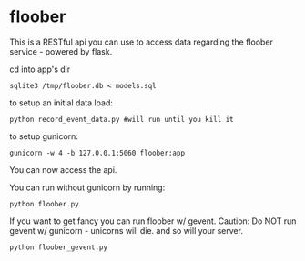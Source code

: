 floober
=======

This is a RESTful api you can use to access data regarding the floober service - powered by flask. 

cd into app's dir

```shell
sqlite3 /tmp/floober.db < models.sql
```

to setup an initial data load:
```shell
python record_event_data.py #will run until you kill it
```

to setup gunicorn:

```shell
gunicorn -w 4 -b 127.0.0.1:5060 floober:app
```

You can now access the api. 

You can run without gunicorn by running:
```shell
python floober.py
```

If you want to get fancy you can run floober w/ gevent. Caution: Do NOT run gevent w/ gunicorn - unicorns will die. and so will your server.
```shell
python floober_gevent.py
```
